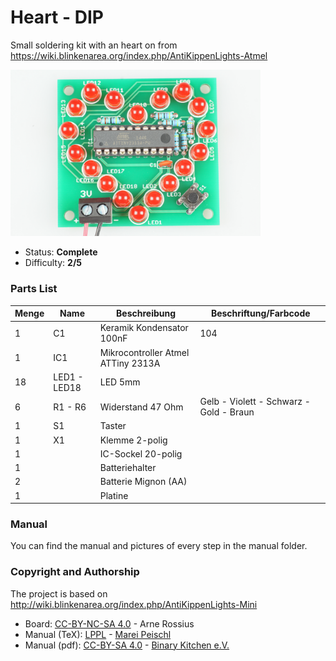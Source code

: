 # Heart - DIP
Small soldering kit with an heart on from https://wiki.blinkenarea.org/index.php/AntiKippenLights-Atmel

<img src="manual/images/DSC04800.jpg" width=400px alt="Heart DIP">

- Status: **Complete**
- Difficulty: **2/5**

### Parts List

| Menge | Name         | Beschreibung                       | Beschriftung/Farbcode                   |
|-------|--------------|------------------------------------|-----------------------------------------|
| 1     | C1           | Keramik Kondensator 100nF          | 104                                     |
| 1     | IC1          | Mikrocontroller Atmel ATTiny 2313A |                                         |
| 18    | LED1 - LED18 | LED 5mm                            |                                         |
| 6     | R1 - R6      | Widerstand 47 Ohm                  | Gelb - Violett - Schwarz - Gold - Braun |
| 1     | S1           | Taster                             |                                         |
| 1     | X1           | Klemme 2-polig                     |                                         |
| 1     |              | IC-Sockel 20-polig                 |                                         |
| 1     |              | Batteriehalter                     |                                         |
| 2     |              | Batterie Mignon (AA)               |                                         |
| 1     |              | Platine                            |                                         |

### Manual
You can find the manual and pictures of every step in the manual folder.

### Copyright and Authorship
The project is based on http://wiki.blinkenarea.org/index.php/AntiKippenLights-Mini

- Board: [CC-BY-NC-SA 4.0](https://creativecommons.org/licenses/by-nc-sa/4.0/) - Arne Rossius
- Manual (TeX): [LPPL](https://www.latex-project.org/lppl.txt) - [Marei Peischl](https://peitex.de)
- Manual (pdf): [CC-BY-SA 4.0](https://creativecommons.org/licenses/by-sa/4.0/) - [Binary Kitchen e.V.](https://www.binary-kitchen.de)

